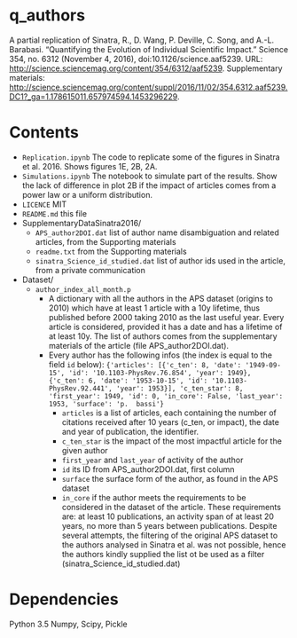 # q_authors

A partial replication of Sinatra, R., D. Wang, P. Deville, C. Song, and A.-L. Barabasi. “Quantifying the Evolution of Individual Scientific Impact.” Science 354, no. 6312 (November 4, 2016), doi:10.1126/science.aaf5239.
URL: http://science.sciencemag.org/content/354/6312/aaf5239.
Supplementary materials: http://science.sciencemag.org/content/suppl/2016/11/02/354.6312.aaf5239.DC1?_ga=1.178615011.657974594.1453296229.

# Contents

* `Replication.ipynb` The code to replicate some of the figures in Sinatra et al. 2016. Shows figures 1E, 2B, 2A.
* `Simulations.ipynb` The notebook to simulate part of the results. Show the lack of difference in plot 2B if the impact of articles comes from a power law or a uniform distribution.
* `LICENCE` MIT
* `README.md` this file
* SupplementaryDataSinatra2016/
    * `APS_author2DOI.dat` list of author name disambiguation and related articles, from the Supporting materials
    * `readme.txt` from the Supporting materials
    * `sinatra_Science_id_studied.dat` list of author ids used in the article, from a private communication
* Dataset/
    * `author_index_all_month.p`
        * A dictionary with all the authors in the APS dataset (origins to 2010) which have at least 1 article with a 10y lifetime, thus published before 2000 taking 2010 as the last useful year.
        Every article is considered, provided it has a date and has a lifetime of at least 10y. The list of authors comes from the supplementary materials of the article (file APS_author2DOI.dat).
        * Every author has the following infos (the index is equal to the field `id` below):
                `{'articles': [{'c_ten': 8,
                   'date': '1949-09-15',
                   'id': '10.1103-PhysRev.76.854',
                   'year': 1949},
                  {'c_ten': 6,
                   'date': '1953-10-15',
                   'id': '10.1103-PhysRev.92.441',
                   'year': 1953}],
                 'c_ten_star': 8,
                 'first_year': 1949,
                 'id': 0,
                 'in_core': False,
                 'last_year': 1953,
                 'surface': 'p.  bassi'}`
            * `articles` is a list of articles, each containing the number of citations received after 10 years (c_ten, or impact), the date and year of publication, the identifier.
            * `c_ten_star` is the impact of the most impactful article for the given author
            * `first_year` and `last_year` of activity of the author
            * `id` its ID from APS_author2DOI.dat, first column
            * `surface` the surface form of the author, as found in the APS dataset
            * `in_core` if the author meets the requirements to be considered in the dataset of the article. These requirements are: at least 10 publications, an activity span of at least 20 years, no more than 5 years between publications. Despite several attempts, the filtering of the original APS dataset to the authors analysed in Sinatra et al. was not possible, hence the authors kindly supplied the list ot be used as a filter (sinatra_Science_id_studied.dat)

# Dependencies

Python 3.5
Numpy, Scipy, Pickle

